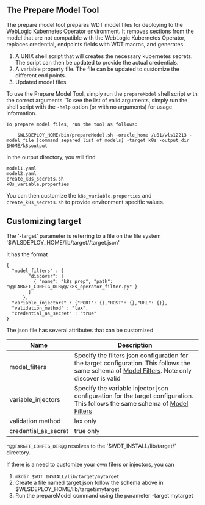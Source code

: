 ## The Prepare Model Tool

The prepare model tool prepares WDT model files for deploying to the WebLogic Kubernetes Operator environment. It removes sections 
from the model that are not compatible with the WebLogic Kubernetes Operator, replaces credential, endpoints fields with WDT macros, and generates 

1. A UNIX shell script that will creates the necessary kubernetes secrets. The script can then be updated to provide the actual credentials.
2. A variable property file. The file can be updated to customize the different end points.
3. Updated model files
     
To use the Prepare Model Tool, simply run the `prepareModel` shell script with the correct arguments.  To see the list of valid arguments, simply run the shell script with the `-help` option (or with no arguments) for usage information.

```
To prepare model files, run the tool as follows:

    $WLSDEPLOY_HOME/bin/prepareModel.sh -oracle_home /u01/wls12213 -model_file [command separed list of models] -target k8s -output_dir $HOME/k8soutput

```

In the output directory, you will find

```
model1.yaml
model2.yaml
create_k8s_secrets.sh
k8s_variable.properties

```

You can then customize the `k8s_variable.properties` and `create_k8s_secrets.sh` to provide environment specific values.

## Customizing target 

The '-target' parameter is referring to a file on the file system '$WLSDEPLOY_HOME/lib/target/<target value>/target.json'

It has the format

```
{
  "model_filters" : {
        "discover": [
          { "name": "k8s_prep", "path": "@@TARGET_CONFIG_DIR@@/k8s_operator_filter.py" }
        ]
      },
  "variable_injectors" : {"PORT": {},"HOST": {},"URL": {}},
  "validation_method" : "lax",
  "credential_as_secret" : "true"
}
```

The json file has several attributes that can be customized

| Name | Description |
| --- | --- |
| model_filters | Specify the filters json configuration for the target configuration.  This follows the same schema of [Model Filters](tool_filters.md). Note only discover is valid | 
| variable_injectors | Specify the variable injector json configuration for the target configuration.  This follows the same schema of [Model Filters](tool_filters.md)|
| validation method | lax only |
| credential_as_secret | true only |

`"@@TARGET_CONFIG_DIR@@` resolves to the '$WDT_INSTALL/lib/target/<target value>' directory.  

If there is a need to customize your own filers or injectors, you can

1. ```mkdir $WDT_INSTALL/lib/target/mytarget```
2. Create a file named target.json follow the schema above in $WLSDEPLOY_HOME/lib/target/mytarget
3. Run the prepareModel command using the parameter -target mytarget
